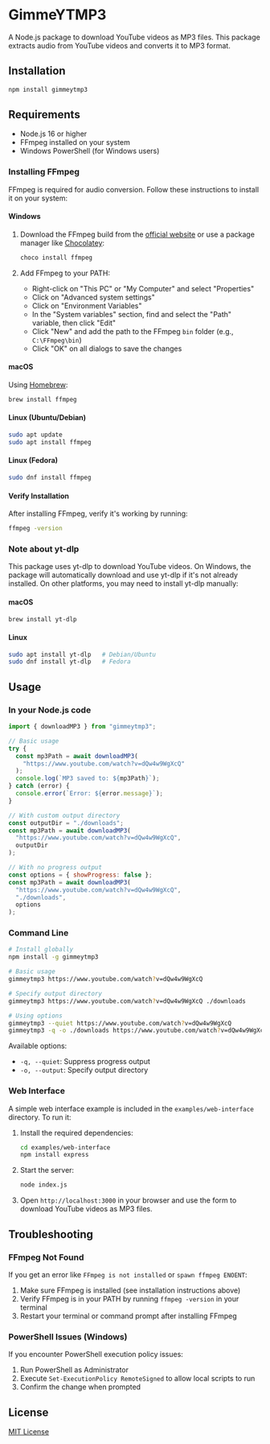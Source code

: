 # GimmeYTMP3

A Node.js package to download YouTube videos as MP3 files. This package extracts audio from YouTube videos and converts it to MP3 format.

## Installation

```bash
npm install gimmeytmp3
```

## Requirements

- Node.js 16 or higher
- FFmpeg installed on your system
- Windows PowerShell (for Windows users)

### Installing FFmpeg

FFmpeg is required for audio conversion. Follow these instructions to install it on your system:

#### Windows

1. Download the FFmpeg build from the [official website](https://ffmpeg.org/download.html#build-windows) or use a package manager like [Chocolatey](https://chocolatey.org/):

   ```bash
   choco install ffmpeg
   ```

2. Add FFmpeg to your PATH:
   - Right-click on "This PC" or "My Computer" and select "Properties"
   - Click on "Advanced system settings"
   - Click on "Environment Variables"
   - In the "System variables" section, find and select the "Path" variable, then click "Edit"
   - Click "New" and add the path to the FFmpeg `bin` folder (e.g., `C:\FFmpeg\bin`)
   - Click "OK" on all dialogs to save the changes

#### macOS

Using [Homebrew](https://brew.sh/):

```bash
brew install ffmpeg
```

#### Linux (Ubuntu/Debian)

```bash
sudo apt update
sudo apt install ffmpeg
```

#### Linux (Fedora)

```bash
sudo dnf install ffmpeg
```

#### Verify Installation

After installing FFmpeg, verify it's working by running:

```bash
ffmpeg -version
```

### Note about yt-dlp

This package uses yt-dlp to download YouTube videos. On Windows, the package will automatically download and use yt-dlp if it's not already installed. On other platforms, you may need to install yt-dlp manually:

#### macOS

```bash
brew install yt-dlp
```

#### Linux

```bash
sudo apt install yt-dlp   # Debian/Ubuntu
sudo dnf install yt-dlp   # Fedora
```

## Usage

### In your Node.js code

```javascript
import { downloadMP3 } from "gimmeytmp3";

// Basic usage
try {
  const mp3Path = await downloadMP3(
    "https://www.youtube.com/watch?v=dQw4w9WgXcQ"
  );
  console.log(`MP3 saved to: ${mp3Path}`);
} catch (error) {
  console.error(`Error: ${error.message}`);
}

// With custom output directory
const outputDir = "./downloads";
const mp3Path = await downloadMP3(
  "https://www.youtube.com/watch?v=dQw4w9WgXcQ",
  outputDir
);

// With no progress output
const options = { showProgress: false };
const mp3Path = await downloadMP3(
  "https://www.youtube.com/watch?v=dQw4w9WgXcQ",
  "./downloads",
  options
);
```

### Command Line

```bash
# Install globally
npm install -g gimmeytmp3

# Basic usage
gimmeytmp3 https://www.youtube.com/watch?v=dQw4w9WgXcQ

# Specify output directory
gimmeytmp3 https://www.youtube.com/watch?v=dQw4w9WgXcQ ./downloads

# Using options
gimmeytmp3 --quiet https://www.youtube.com/watch?v=dQw4w9WgXcQ
gimmeytmp3 -q -o ./downloads https://www.youtube.com/watch?v=dQw4w9WgXcQ
```

Available options:

- `-q, --quiet`: Suppress progress output
- `-o, --output`: Specify output directory

### Web Interface

A simple web interface example is included in the `examples/web-interface` directory. To run it:

1. Install the required dependencies:

   ```bash
   cd examples/web-interface
   npm install express
   ```

2. Start the server:

   ```bash
   node index.js
   ```

3. Open `http://localhost:3000` in your browser and use the form to download YouTube videos as MP3 files.

## Troubleshooting

### FFmpeg Not Found

If you get an error like `FFmpeg is not installed` or `spawn ffmpeg ENOENT`:

1. Make sure FFmpeg is installed (see installation instructions above)
2. Verify FFmpeg is in your PATH by running `ffmpeg -version` in your terminal
3. Restart your terminal or command prompt after installing FFmpeg

### PowerShell Issues (Windows)

If you encounter PowerShell execution policy issues:

1. Run PowerShell as Administrator
2. Execute `Set-ExecutionPolicy RemoteSigned` to allow local scripts to run
3. Confirm the change when prompted

## License

[MIT License](LICENSE)
